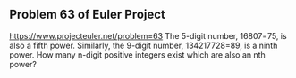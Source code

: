 ## Problem 63 of Euler Project 
https://www.projecteuler.net/problem=63
The 5-digit number, 16807=75, is also a fifth power. Similarly, the 9-digit number, 134217728=89, is a ninth power.
How many n-digit positive integers exist which are also an nth power?